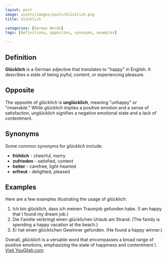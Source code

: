 ```yaml
---
layout: post
image: assets/images/posts/Glücklich.png
title: Glücklich

categories: [German Words]
tags: [definitions, opposites, synonyms, examples]

---
```


## Definition

**Glücklich** is a German adjective that translates to "happy" in English. It describes a state of being joyful, content, or experiencing pleasure.

## Opposite

The opposite of *glücklich* is **unglücklich**, meaning "unhappy" or "miserable." While *glücklich* implies a positive emotion and a sense of satisfaction, *unglücklich* signifies a negative emotional state and a lack of contentment.

## Synonyms

Some common synonyms for *glücklich* include:

- **fröhlich** - cheerful, merry
- **zufrieden** - satisfied, content
- **heiter** - carefree, light-hearted
- **erfreut** - delighted, pleased

## Examples

Here are a few examples illustrating the usage of *glücklich*:

1. Ich bin glücklich, dass ich meinen Traumjob gefunden habe. (I am happy that I found my dream job.)
2. Die Familie verbringt einen glücklichen Urlaub am Strand. (The family is spending a happy vacation at the beach.)
3. Er hat einen glücklichen Gewinner gefunden. (He found a happy winner.)

Overall, *glücklich* is a versatile word that encompasses a broad range of positive emotions, emphasizing the state of happiness and contentment.\ <a id="yg-widget-0" class="youglish-widget" data-query="Glücklich" data-lang="german" data-components="8412" data-auto-start="0" data-bkg-color="theme_light" data-title="How%20to%20pronounce%20Glücklich%20in%20German"  rel="nofollow" href="https://youglish.com">Visit YouGlish.com</a><script async src="https://youglish.com/public/emb/widget.js" charset="utf-8"></script>
